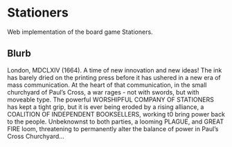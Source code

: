 # Stationers

Web implementation of the board game Stationers.

## Blurb

London, MDCLXIV (1664). A time of new innovation and new ideas! The ink has barely dried on the printing press before it has ushered in a new era of mass communication. At the heart of that communication, in the small churchyard of Paul’s Cross, a war rages - not with swords, but with moveable type. The powerful WORSHIPFUL COMPANY OF STATIONERS has kept a tight grip, but it is ever being eroded by a rising alliance, a COALITION OF INDEPENDENT BOOKSELLERS, working t0 bring power back to the people. Unbeknownst to both parties, a looming PLAGUE, and GREAT FIRE loom, threatening to permanently alter the balance of power in Paul’s Cross Churchyard…
